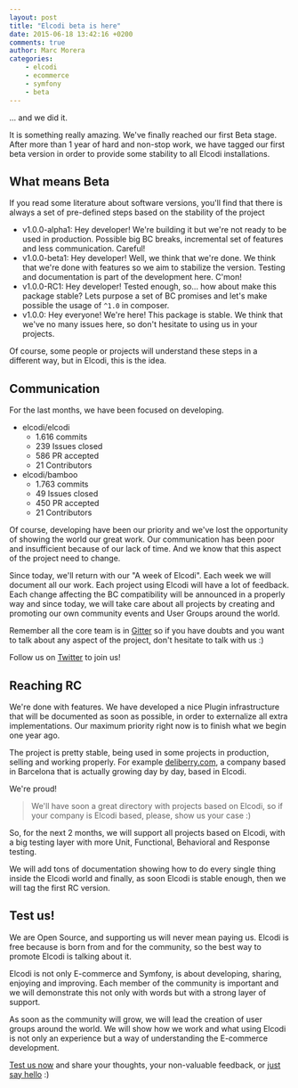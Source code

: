 ```yaml
---
layout: post
title: "Elcodi beta is here"
date: 2015-06-18 13:42:16 +0200
comments: true
author: Marc Morera
categories:
    - elcodi
    - ecommerce
    - symfony
    - beta
---
```

... and we did it.

It is something really amazing. We've finally reached our first Beta stage. 
After more than 1 year of hard and non-stop work, we have tagged our first beta
version in order to provide some stability to all Elcodi installations.

## What means Beta

If you read some literature about software versions, you'll find that there is
always a set of pre-defined steps based on the stability of the project

* v1.0.0-alpha1: Hey developer! We're building it but we're not ready to be used
in production. Possible big BC breaks, incremental set of features and less 
communication. Careful!
* v1.0.0-beta1: Hey developer! Well, we think that we're done. We think that 
we're done with features so we aim to stabilize the version. Testing and 
documentation is part of the development here. C'mon!
* v1.0.0-RC1: Hey developer! Tested enough, so... how about make this package 
stable? Lets purpose a set of BC promises and let's make possible the usage of
`^1.0` in composer.
* v1.0.0: Hey everyone! We're here! This package is stable. We think that we've
no many issues here, so don't hesitate to using us in your projects.

Of course, some people or projects will understand these steps in a different
way, but in Elcodi, this is the idea.

## Communication

For the last months, we have been focused on developing.

* elcodi/elcodi
    * 1.616 commits
    * 239 Issues closed
    * 586 PR accepted
    * 21 Contributors
* elcodi/bamboo
    * 1.763 commits
    * 49 Issues closed
    * 450 PR accepted
    * 21 Contributors
    
Of course, developing have been our priority and we've lost the opportunity of
showing the world our great work. Our communication has been poor and 
insufficient because of our lack of time. And we know that this aspect of the 
project need to change.

Since today, we'll return with our "A week of Elcodi". Each week we will 
document all our work. Each project using Elcodi will have a lot of feedback. 
Each change affecting the BC compatibility will be announced in a properly way
and since today, we will take care about all projects by creating and promoting
our own community events and User Groups around the world.

Remember all the core team is in [Gitter](https://gitter.im/elcodi/elcodi) so if
you have doubts and you want to talk about any aspect of the project, don't 
hesitate to talk with us :)

Follow us on [Twitter](https://twitter.com/elcodi_dev) to join us!

## Reaching RC

We're done with features. We have developed a nice Plugin infrastructure that 
will be documented as soon as possible, in order to externalize all extra 
implementations. Our maximum priority right now is to finish what we begin 
one year ago.

The project is pretty stable, being used in some projects in production, selling 
and working properly. For example [deliberry.com](http://deliberry.com), a 
company based in Barcelona that is actually growing day by day, based in Elcodi.

We're proud!

> We'll have soon a great directory with projects based on Elcodi, so if your
> company is Elcodi based, please, show us your case :)

So, for the next 2 months, we will support all projects based on Elcodi, with 
a big testing layer with more Unit, Functional, Behavioral and Response testing.

We will add tons of documentation showing how to do every single thing inside 
the Elcodi world and finally, as soon Elcodi is stable enough, then we will
tag the first RC version.

## Test us!

We are Open Source, and supporting us will never mean paying us. Elcodi is free
because is born from and for the community, so the best way to promote Elcodi is
talking about it.

Elcodi is not only E-commerce and Symfony, is about developing, sharing, 
enjoying and improving. Each member of the community is important and we will
demonstrate this not only with words but with a strong layer of support.

As soon as the community will grow, we will lead the creation of user groups 
around the world. We will show how we work and what using Elcodi is not only an
experience but a way of understanding the E-commerce development.

[Test us now](http://elcodi.io/docs/quick-start/) and share your thoughts, your
non-valuable feedback, or [just say hello](https://gitter.im/elcodi/elcodi) :)